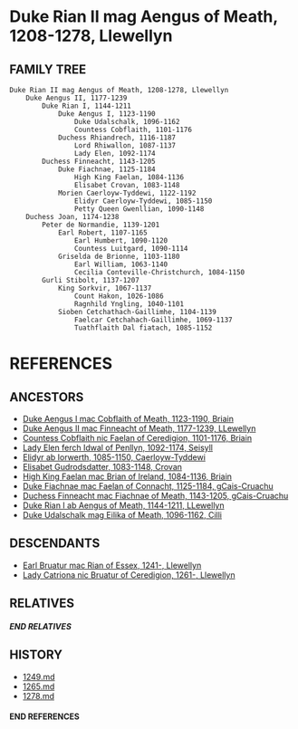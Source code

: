 # Duke Rian II mag Aengus of Meath, 1208-1278, Llewellyn

## FAMILY TREE 
```
Duke Rian II mag Aengus of Meath, 1208-1278, Llewellyn
    Duke Aengus II, 1177-1239
        Duke Rian I, 1144-1211
            Duke Aengus I, 1123-1190
                Duke Udalschalk, 1096-1162
                Countess Cobflaith, 1101-1176
            Duchess Rhiandrech, 1116-1187
                Lord Rhiwallon, 1087-1137
                Lady Elen, 1092-1174
        Duchess Finneacht, 1143-1205
            Duke Fiachnae, 1125-1184
                High King Faelan, 1084-1136
                Elisabet Crovan, 1083-1148            
            Morien Caerloyw-Tyddewi, 1122-1192
                Elidyr Caerloyw-Tyddewi, 1085-1150
                Petty Queen Gwenllian, 1090-1148
    Duchess Joan, 1174-1238
        Peter de Normandie, 1139-1201
            Earl Robert, 1107-1165
                Earl Humbert, 1090-1120
                Countess Luitgard, 1090-1114
            Griselda de Brionne, 1103-1180
                Earl William, 1063-1140
                Cecilia Conteville-Christchurch, 1084-1150
        Gurli Stibolt, 1137-1207
            King Sorkvir, 1067-1137
                Count Hakon, 1026-1086
                Ragnhild Yngling, 1040-1101
            Sioben Cetchathach-Gaillimhe, 1104-1139
                Faelcar Cetchahach-Gaillimhe, 1069-1137
                Tuathflaith Dal fiatach, 1085-1152
```


# REFERENCES

## ANCESTORS
* [Duke Aengus I mac Cobflaith of Meath, 1123-1190, Briain](aengus_i_mac_cobflaith_1123.md)
* [Duke Aengus II mac Finneacht of Meath, 1177-1239, LLewellyn](aengus_ii_mac_finneacht_1177.md)
* [Countess Cobflaith nic Faelan of Ceredigion, 1101-1176, Briain](cobflaith_nic_faelan_1101.md)
* [Lady Elen ferch Idwal of Penllyn, 1092-1174, Seisyll](elen_ferch_idwal_1092.md)
* [Elidyr ab Iorwerth, 1085-1150, Caerloyw-Tyddewi](elidyr_ab_iorwerth_1085.md)
* [Elisabet Gudrodsdatter, 1083-1148, Crovan](elisabet_gudrodsdatter_1083.md)
* [High King Faelan mac Brian of Ireland, 1084-1136, Briain](faelan_mac_brian_1084.md)
* [Duke Fiachnae mac Faelan of Connacht, 1125-1184, gCais-Cruachu](fiachnae_mac_faelan_1125.md)
* [Duchess Finneacht mac Fiachnae of Meath, 1143-1205, gCais-Cruachu](finneacht_mac_fiachnae_1143.md)
* [Duke Rian I ab Aengus of Meath, 1144-1211, LLewellyn](rian_i_ab_aengus_1144.md)
* [Duke Udalschalk mag Eilika of Meath, 1096-1162, Cilli](udalschalk_mag_eilika_1096.md)

## DESCENDANTS
* [Earl Bruatur mac Rian of Essex, 1241-, Llewellyn](bruatur_mac_rian_1241.md)
* [Lady Catriona nic Bruatur of Ceredigion, 1261-, Llewellyn](catriona_nic_bruatur_1261.md)

## RELATIVES

##### END RELATIVES 
## HISTORY
* [1249.md](../h/1249.md)
* [1265.md](../h/1265.md)
* [1278.md](../h/1278.md)

#### END REFERENCES
